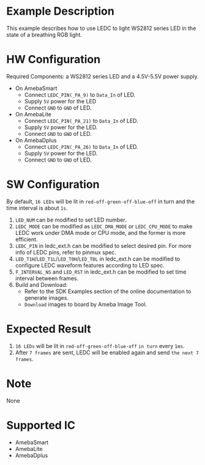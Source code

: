 # Example Description

This example describes how to use LEDC to light WS2812 series LED in the state of a breathing RGB light.

# HW Configuration

Required Components: a WS2812 series LED and a 4.5V-5.5V power supply.

* On AmebaSmart
	- Connect `LEDC_PIN(_PA_9)` to `Data_In` of LED.
	- Supply `5V` power for the LED
	- Connect `GND` to `GND` of LED.
* On AmebaLite
	- Connect `LEDC_PIN(_PA_21)` to `Data_In` of LED.
	- Supply `5V` power for the LED.
	- Connect `GND` to `GND` of LED.
* On AmebaDplus
	- Connect `LEDC_PIN(_PA_26)` to `Data_In` of LED.
	- Supply `5V` power for the LED.
	- Connect `GND` to `GND` of LED.

# SW Configuration

By default, `16 LEDs` will be lit in `red-off-green-off-blue-off` in turn and the time interval is about `1s`.

1. `LED_NUM` can be modified to set LED number.
2. `LEDC_MODE` can be modified as `LEDC_DMA_MODE` or `LEDC_CPU_MODE` to make LEDC work under DMA mode or CPU mode, and the former is more efficient.
3. `LEDC_PIN` in ledc_ext.h can be modified to select desired pin.
   For more info of LEDC pins, refer to pinmux spec.
4. `LED_T1H`/`LED_T1L`/`LED_T0H`/`LED_T0L` in ledc_ext.h can be modified to configure LEDC waveform features according to LED spec.
5. `F_INTERVAL_NS` and `LED_RST` in ledc_ext.h can be modified to set time interval between frames.
6. Build and Download:
   * Refer to the SDK Examples section of the online documentation to generate images.
   * `Download` images to board by Ameba Image Tool.

# Expected Result

1. `16 LEDs` will be lit in `red-off-green-off-blue-off` `in turn` every `1ms`.
2. After `7 frames` are sent, LEDC will be enabled again and send `the next 7 frames`.

# Note

None

# Supported IC

* AmebaSmart
* AmebaLite
* AmebaDplus
